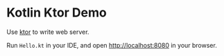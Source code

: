Kotlin Ktor Demo
================

Use [ktor](http://ktor.io) to write web server.

Run `Hello.kt` in your IDE, and open <http://localhost:8080> in your browser.